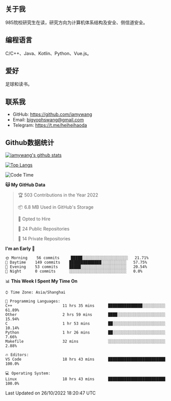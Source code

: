 ## 关于我

985院校研究生在读，研究方向为计算机体系结构及安全、侧信道安全。

## 编程语言

C/C++、Java、Kotlin、Python、Vue.js。

## 爱好

足球和读书。

## 联系我

- GitHub: https://github.com/iamywang
- Email: bigyophswang@gmail.com
- Telegram: https://t.me/heiheihaoda

## Github数据统计

[![iamywang's github stats](https://github-readme-stats.vercel.app/api?username=iamywang&count_private=true&show_icons=true)]()

[![Top Langs](https://github-readme-stats.vercel.app/api/top-langs/?username=iamywang&layout=compact)]()

<!--START_SECTION:waka-->
![Code Time](http://img.shields.io/badge/Code%20Time-626%20hrs%2024%20mins-blue)

**🐱 My GitHub Data** 

> 🏆 503 Contributions in the Year 2022
 > 
> 📦 6.8 MB Used in GitHub's Storage 
 > 
> 💼 Opted to Hire
 > 
> 📜 24 Public Repositories 
 > 
> 🔑 14 Private Repositories  
 > 
**I'm an Early 🐤** 

```text
🌞 Morning    56 commits     █████░░░░░░░░░░░░░░░░░░░░   21.71% 
🌆 Daytime    149 commits    ██████████████░░░░░░░░░░░   57.75% 
🌃 Evening    53 commits     █████░░░░░░░░░░░░░░░░░░░░   20.54% 
🌙 Night      0 commits      ░░░░░░░░░░░░░░░░░░░░░░░░░   0.0%

```


📊 **This Week I Spent My Time On** 

```text
⌚︎ Time Zone: Asia/Shanghai

💬 Programming Languages: 
C++                      11 hrs 35 mins      ███████████████░░░░░░░░░░   61.89% 
Other                    2 hrs 59 mins       ████░░░░░░░░░░░░░░░░░░░░░   15.94% 
C                        1 hr 53 mins        ██░░░░░░░░░░░░░░░░░░░░░░░   10.14% 
Python                   1 hr 26 mins        ██░░░░░░░░░░░░░░░░░░░░░░░   7.66% 
Makefile                 32 mins             ░░░░░░░░░░░░░░░░░░░░░░░░░   2.88%

🔥 Editors: 
VS Code                  18 hrs 43 mins      █████████████████████████   100.0%

💻 Operating System: 
Linux                    18 hrs 43 mins      █████████████████████████   100.0%

```


 Last Updated on 26/10/2022 18:20:47 UTC
<!--END_SECTION:waka-->
